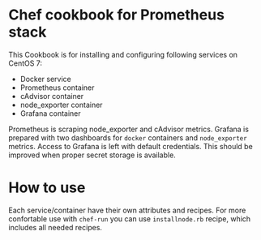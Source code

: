 # Chef cookbook for Prometheus stack
This Cookbook is for installing and configuring following services on CentOS 7:
- Docker service
- Prometheus container
- cAdvisor container
- node_exporter container
- Grafana container

Prometheus is scraping node_exporter and cAdvisor metrics.
Grafana is prepared with two dashboards for `docker` containers and `node_exporter` metrics. Access to Grafana is left with default credentials. This should be improved when proper secret storage is available.

# How to use
Each service/container have their own attributes and recipes. 
For more confortable use with `chef-run` you can use `installnode.rb` recipe, which includes all needed recipes.
